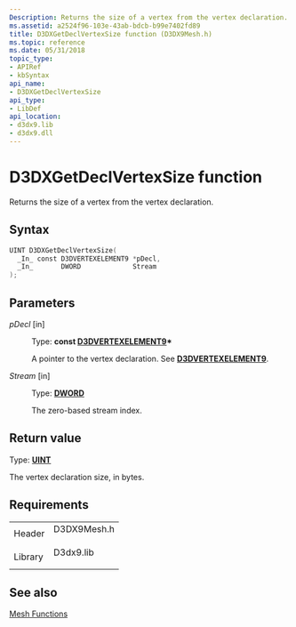 ```yaml
---
Description: Returns the size of a vertex from the vertex declaration.
ms.assetid: a2524f96-103e-43ab-bdcb-b99e7402fd89
title: D3DXGetDeclVertexSize function (D3DX9Mesh.h)
ms.topic: reference
ms.date: 05/31/2018
topic_type: 
- APIRef
- kbSyntax
api_name: 
- D3DXGetDeclVertexSize
api_type: 
- LibDef
api_location: 
- d3dx9.lib
- d3dx9.dll
---
```


# D3DXGetDeclVertexSize function

Returns the size of a vertex from the vertex declaration.

## Syntax


```C++
UINT D3DXGetDeclVertexSize(
  _In_ const D3DVERTEXELEMENT9 *pDecl,
  _In_       DWORD             Stream
);
```



## Parameters

<dl> <dt>

*pDecl* \[in\]
</dt> <dd>

Type: **const [**D3DVERTEXELEMENT9**](d3dvertexelement9.md)\***

A pointer to the vertex declaration. See [**D3DVERTEXELEMENT9**](d3dvertexelement9.md).

</dd> <dt>

*Stream* \[in\]
</dt> <dd>

Type: **[**DWORD**](https://msdn.microsoft.com/library/Aa383751(v=VS.85).aspx)**

The zero-based stream index.

</dd> </dl>

## Return value

Type: **[**UINT**](https://msdn.microsoft.com/library/Aa383751(v=VS.85).aspx)**

The vertex declaration size, in bytes.

## Requirements



|                    |                                                                                        |
|--------------------|----------------------------------------------------------------------------------------|
| Header<br/>  | <dl> <dt>D3DX9Mesh.h</dt> </dl> |
| Library<br/> | <dl> <dt>D3dx9.lib</dt> </dl>   |



## See also

<dl> <dt>

[Mesh Functions](dx9-graphics-reference-d3dx-functions-mesh.md)
</dt> </dl>

 

 




